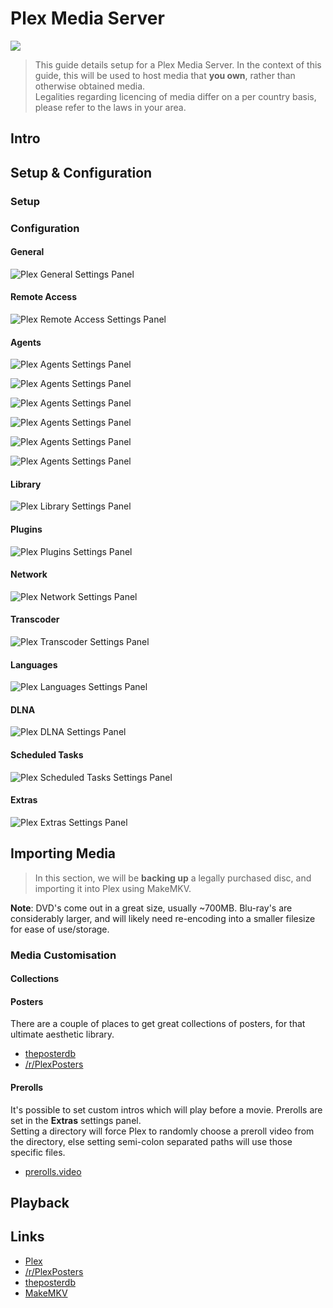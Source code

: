 # Plex Media Server

![](https://shadow.coffee/bucket/plex/plex-logo-flat.png)

> This guide details setup for a Plex Media Server. In the context of this guide, this will be used to host media that **you own**, rather than otherwise obtained media.  
> Legalities regarding licencing of media differ on a per country basis, please refer to the laws in your area.

## Intro

## Setup & Configuration

### Setup

### Configuration

#### General

![Plex General Settings Panel](https://shadow.coffee/bucket/plex/plex-general.png)

#### Remote Access

![Plex Remote Access Settings Panel](https://shadow.coffee/bucket/plex/plex-remote-access.png)

#### Agents

![Plex Agents Settings Panel](https://shadow.coffee/bucket/plex/plex-agents-1.png)

![Plex Agents Settings Panel](https://shadow.coffee/bucket/plex/plex-agents-2.png)

![Plex Agents Settings Panel](https://shadow.coffee/bucket/plex/plex-agents-3.png)

![Plex Agents Settings Panel](https://shadow.coffee/bucket/plex/plex-agents-4.png)

![Plex Agents Settings Panel](https://shadow.coffee/bucket/plex/plex-agents-5.png)

![Plex Agents Settings Panel](https://shadow.coffee/bucket/plex/plex-agents-6.png)

#### Library

![Plex Library Settings Panel](https://shadow.coffee/bucket/plex/plex-library.png)

#### Plugins

![Plex Plugins Settings Panel](https://shadow.coffee/bucket/plex/plex-plugins.png)

#### Network

![Plex Network Settings Panel](https://shadow.coffee/bucket/plex/plex-network.png)

#### Transcoder

![Plex Transcoder Settings Panel](https://shadow.coffee/bucket/plex/plex-transcoder.png)

#### Languages

![Plex Languages Settings Panel](https://shadow.coffee/bucket/plex/plex-languages.png)

#### DLNA

![Plex DLNA Settings Panel](https://shadow.coffee/bucket/plex/plex-dlna.png)

#### Scheduled Tasks

![Plex Scheduled Tasks Settings Panel](https://shadow.coffee/bucket/plex/plex-scheduled-tasks.png)

#### Extras

![Plex Extras Settings Panel](https://shadow.coffee/bucket/plex/plex-extras.png)

## Importing Media

> In this section, we will be **backing up** a legally purchased disc, and importing it into Plex using MakeMKV.

**Note**: DVD's come out in a great size, usually ~700MB. Blu-ray's are considerably larger, and will likely need re-encoding into a smaller filesize for ease of use/storage.

### Media Customisation

#### Collections

#### Posters

There are a couple of places to get great collections of posters, for that ultimate aesthetic library.

- [theposterdb](https://theposterdb.com/)
- [/r/PlexPosters](https://reddit.com/r/plexposters)

#### Prerolls

It's possible to set custom intros which will play before a movie. Prerolls are set in the **Extras** settings panel.  
Setting a directory will force Plex to randomly choose a preroll video from the directory, else setting semi-colon separated paths will use those specific files. 

- [prerolls.video](https://prerolls.video/plex/)

## Playback

## Links

- [Plex](https://plex.tv)
- [/r/PlexPosters](https://reddit.com/r/plexposters)
- [theposterdb](https://theposterdb.com/)
- [MakeMKV](https://makemkv.com)
